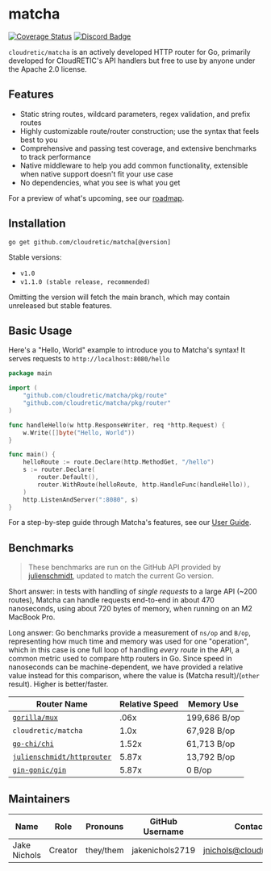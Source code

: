# matcha

[![Coverage Status](https://coveralls.io/repos/github/cloudretic/matcha/badge.svg)](https://coveralls.io/github/cloudretic/router)
[![Discord Badge](https://img.shields.io/badge/Join%20us%20on-Discord-blue)](https://discord.gg/gCdJ6NPm)

`cloudretic/matcha` is an actively developed HTTP router for Go, primarily developed for CloudRETIC's API handlers but free to use by anyone under the Apache 2.0 license.

## Features

- Static string routes, wildcard parameters, regex validation, and prefix routes
- Highly customizable route/router construction; use the syntax that feels best to you
- Comprehensive and passing test coverage, and extensive benchmarks to track performance
- Native middleware to help you add common functionality, extensible when native support doesn't fit your use case
- No dependencies, what you see is what you get

For a preview of what's upcoming, see our [roadmap](docs/roadmap.md).

## Installation

`go get github.com/cloudretic/matcha[@version]`

Stable versions:

- `v1.0`
- `v1.1.0 (stable release, recommended)`

Omitting the version will fetch the main branch, which may contain unreleased but stable features.

## Basic Usage

Here's a "Hello, World" example to introduce you to Matcha's syntax! It serves requests to `http://localhost:8080/hello`

```go
package main

import (
    "github.com/cloudretic/matcha/pkg/route"
    "github.com/cloudretic/matcha/pkg/router"
)

func handleHello(w http.ResponseWriter, req *http.Request) {
    w.Write([]byte("Hello, World"))
}

func main() {
    helloRoute := route.Declare(http.MethodGet, "/hello")
    s := router.Declare(
        router.Default(),
        router.WithRoute(helloRoute, http.HandleFunc(handleHello)),
    )
    http.ListenAndServer(":8080", s)
}
```

For a step-by-step guide through Matcha's features, see our [User Guide](docs/user-guide.md).

## Benchmarks

> These benchmarks are run on the GitHub API provided by [julienschmidt](https://github.com/julienschmidt/go-http-routing-benchmark), updated to match the current Go version.

Short answer: in tests with handling of *single requests* to a large API (~200 routes), Matcha can handle requests end-to-end in about 470 nanoseconds, using about 720 bytes of memory, when running on an M2 MacBook Pro.

Long answer: Go benchmarks provide a measurement of `ns/op` and `B/op`, representing how much time and memory was used for one "operation", which in this case is one full loop of handling *every route* in the API, a common metric used to compare http routers in Go. Since speed in nanoseconds can be machine-dependent, we have provided a relative value instead for this comparison, where the value is (Matcha result)/(`other` result). Higher is better/faster.

Router Name | Relative Speed | Memory Use
--- | --- | ---
[`gorilla/mux`](https://github.com/gorilla/mux) | .06x | 199,686 B/op
`cloudretic/matcha` | 1.0x | 67,928 B/op
[`go-chi/chi`](https://github.com/go-chi/chi) | 1.52x | 61,713 B/op
[`julienschmidt/httprouter`](https://github.com/julienschmidt/httprouter) | 5.87x | 13,792 B/op
[`gin-gonic/gin`](https://github.com/gin-gonic/gin) | 5.87x | 0 B/op

## Maintainers

Name | Role | Pronouns | GitHub Username | Contact
---|---|---|---|---
Jake Nichols | Creator | they/them | jakenichols2719 | <jnichols@cloudretic.com>
